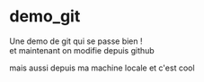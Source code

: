 # demo_git


Une demo de git qui se passe bien !  
et maintenant on modifie depuis github


mais aussi depuis ma machine locale et c'est cool 



